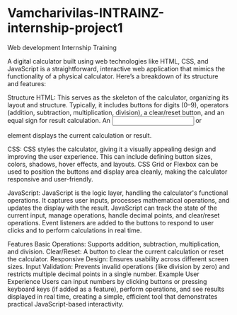 # Vamcharivilas-INTRAINZ-internship-project1
Web development Internship Training


A digital calculator built using web technologies like HTML, CSS, and JavaScript is a straightforward, interactive web application that mimics the functionality of a physical calculator. Here’s a breakdown of its structure and features:

Structure
HTML: This serves as the skeleton of the calculator, organizing its layout and structure. Typically, it includes buttons for digits (0–9), operators (addition, subtraction, multiplication, division), a clear/reset button, and an equal sign for result calculation. An <input> or <div> element displays the current calculation or result.

CSS: CSS styles the calculator, giving it a visually appealing design and improving the user experience. This can include defining button sizes, colors, shadows, hover effects, and layouts. CSS Grid or Flexbox can be used to position the buttons and display area cleanly, making the calculator responsive and user-friendly.

JavaScript: JavaScript is the logic layer, handling the calculator's functional operations. It captures user inputs, processes mathematical operations, and updates the display with the result. JavaScript can track the state of the current input, manage operations, handle decimal points, and clear/reset operations. Event listeners are added to the buttons to respond to user clicks and to perform calculations in real time.

Features
Basic Operations: Supports addition, subtraction, multiplication, and division.
Clear/Reset: A button to clear the current calculation or reset the calculator.
Responsive Design: Ensures usability across different screen sizes.
Input Validation: Prevents invalid operations (like division by zero) and restricts multiple decimal points in a single number.
Example User Experience
Users can input numbers by clicking buttons or pressing keyboard keys (if added as a feature), perform operations, and see results displayed in real time, creating a simple, efficient tool that demonstrates practical JavaScript-based interactivity.
